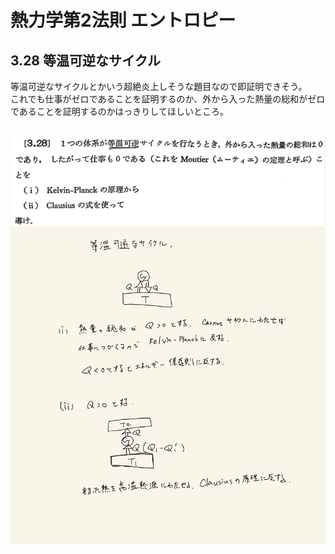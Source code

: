 <script type="text/javascript" async src="https://cdnjs.cloudflare.com/ajax/libs/mathjax/2.7.7/MathJax.js?config=TeX-MML-AM_CHTML">


</script>

<script type="text/x-mathjax-config">
 MathJax.Hub.Config({
 tex2jax: {
 inlineMath: [['$', '$'] ],
 displayMath: [ ['$$','$$'], ["\\[","\\]"] ]
 }
 });
</script>

# 熱力学第2法則 エントロピー
## 3.28 等温可逆なサイクル

等温可逆なサイクルとかいう超絶炎上しそうな題目なので即証明できそう。
<br>
これでも仕事がゼロであることを証明するのか、外から入った熱量の総和がゼロであることを証明するのかはっきりしてほしいところ。
<br>
<br>

<img width="600" alt="Harashima-89" src="./images/Harashima-89.jpg">